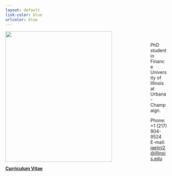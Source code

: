 ```yaml
---
layout: default
link-color: blue
urlcolor: blue
---
```

<img style="width=209px;height=375px;float:left;padding:-5px;padding-right:120px"
src="/images/photo5.png" alt="" width="332" height="407">

\
\
PhD student in Finance\
University of Illinois at Urbana-Champaign.

Phone: +1 (217) 904-9524\
E-mail: [jaejinl2@illinois.edu](mailto:jaejinl2@illinois.edu)


[**Curriculum Vitae**](/Jaejin_CV.pdf)

